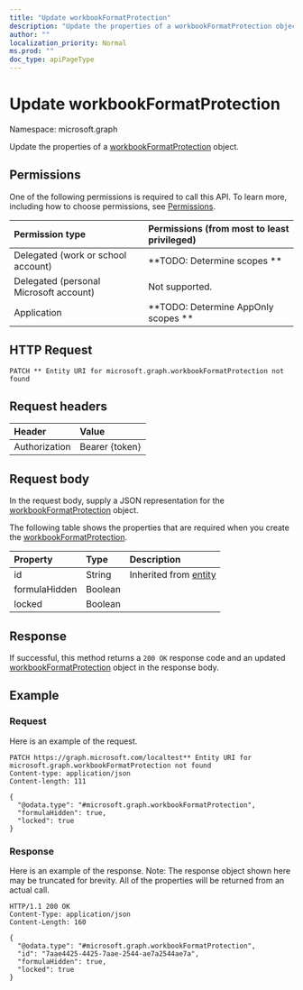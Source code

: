 ```yaml
---
title: "Update workbookFormatProtection"
description: "Update the properties of a workbookFormatProtection object."
author: ""
localization_priority: Normal
ms.prod: ""
doc_type: apiPageType
---
```


# Update workbookFormatProtection

Namespace: microsoft.graph

Update the properties of a [workbookFormatProtection](../resources/workbookformatprotection.md) object.

## Permissions
One of the following permissions is required to call this API. To learn more, including how to choose permissions, see [Permissions](/concepts/permissions-reference.md).

|Permission type|Permissions (from most to least privileged)|
|:---|:---|
|Delegated (work or school account)|**TODO: Determine scopes **|
|Delegated (personal Microsoft account)|Not supported.|
|Application|**TODO: Determine AppOnly scopes **|

## HTTP Request
<!-- {
  "blockType": "ignored"
}
-->
``` http
PATCH ** Entity URI for microsoft.graph.workbookFormatProtection not found
```

## Request headers
|Header|Value|
|:---|:---|
|Authorization|Bearer {token}|

## Request body
In the request body, supply a JSON representation for the [workbookFormatProtection](../resources/workbookformatprotection.md) object.

The following table shows the properties that are required when you create the [workbookFormatProtection](../resources/workbookformatprotection.md).

|Property|Type|Description|
|:---|:---|:---|
|id|String| Inherited from [entity](../resources/entity.md)|
|formulaHidden|Boolean||
|locked|Boolean||



## Response
If successful, this method returns a `200 OK` response code and an updated [workbookFormatProtection](../resources/workbookformatprotection.md) object in the response body.

## Example

### Request
Here is an example of the request.
<!-- {
  "blockType": "request",
  "name": "update_workbookformatprotection"
}
-->
``` http
PATCH https://graph.microsoft.com/localtest** Entity URI for microsoft.graph.workbookFormatProtection not found
Content-type: application/json
Content-length: 111

{
  "@odata.type": "#microsoft.graph.workbookFormatProtection",
  "formulaHidden": true,
  "locked": true
}
```

### Response
Here is an example of the response. Note: The response object shown here may be truncated for brevity. All of the properties will be returned from an actual call.
<!-- {
  "blockType": "response",
  "truncated": true
}
-->
``` http
HTTP/1.1 200 OK
Content-Type: application/json
Content-Length: 160

{
  "@odata.type": "#microsoft.graph.workbookFormatProtection",
  "id": "7aae4425-4425-7aae-2544-ae7a2544ae7a",
  "formulaHidden": true,
  "locked": true
}
```

